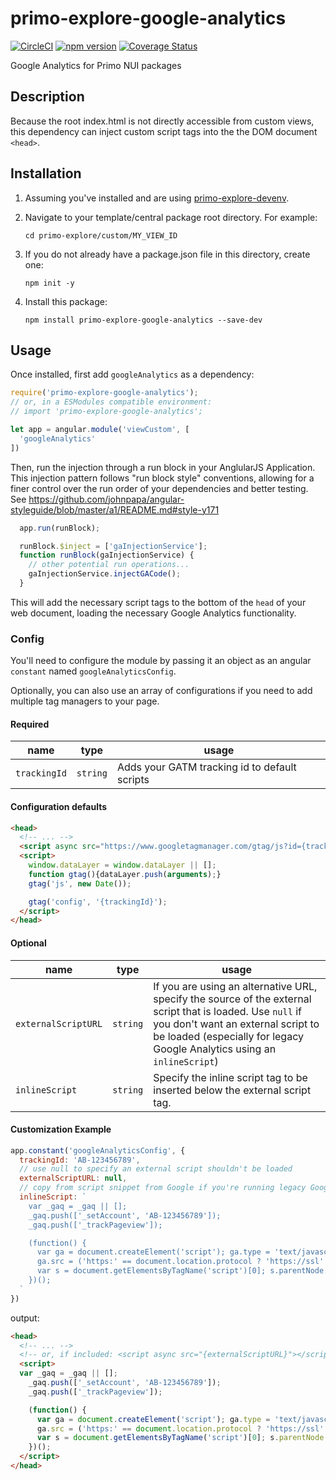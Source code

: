 # primo-explore-google-analytics

[![CircleCI](https://circleci.com/gh/NYULibraries/primo-explore-google-analytics.svg?style=svg)](https://circleci.com/gh/NYULibraries/primo-explore-google-analytics)
[![npm version](https://img.shields.io/npm/v/primo-explore-google-analytics.svg)](https://www.npmjs.com/package/primo-explore-google-analytics)
[![Coverage Status](https://coveralls.io/repos/github/NYULibraries/primo-explore-google-analytics/badge.svg?branch=master)](https://coveralls.io/github/NYULibraries/primo-explore-google-analytics?branch=master)

Google Analytics for Primo NUI packages

## Description

Because the root index.html is not directly accessible from custom views, this dependency can inject custom script tags into the the DOM document `<head>`.

## Installation

1. Assuming you've installed and are using [primo-explore-devenv](https://github.com/ExLibrisGroup/primo-explore-devenv).

2. Navigate to your template/central package root directory. For example:
    ```
    cd primo-explore/custom/MY_VIEW_ID
    ```
3. If you do not already have a package.json file in this directory, create one:
    ```
    npm init -y
    ```
4. Install this package:
    ```
    npm install primo-explore-google-analytics --save-dev
    ```

## Usage


Once installed, first add `googleAnalytics` as a dependency:

```js
require('primo-explore-google-analytics');
// or, in a ESModules compatible environment:
// import 'primo-explore-google-analytics';

let app = angular.module('viewCustom', [
  'googleAnalytics'
])
```

Then, run the injection through a run block in your AnglularJS Application. This injection pattern follows "run block style" conventions, allowing for a finer control over the run order of your dependencies and better testing. See https://github.com/johnpapa/angular-styleguide/blob/master/a1/README.md#style-y171

```js
  app.run(runBlock);

  runBlock.$inject = ['gaInjectionService'];
  function runBlock(gaInjectionService) {
    // other potential run operations...
    gaInjectionService.injectGACode();
  }
```

This will add the necessary script tags to the bottom of the `head` of your web document, loading the necessary Google Analytics functionality.

### Config

You'll need to configure the module by passing it an object as an angular `constant` named `googleAnalyticsConfig`.

Optionally, you can also use an array of configurations if you need to add multiple tag managers to your page.

#### Required
| name | type | usage |
|------|-------------|--------|
| `trackingId` | `string` | Adds your GATM tracking id to default scripts ||

#### Configuration defaults

```html
<head>
  <!-- ... -->
  <script async src="https://www.googletagmanager.com/gtag/js?id={trackingId}"></script>
  <script>
    window.dataLayer = window.dataLayer || [];
    function gtag(){dataLayer.push(arguments);}
    gtag('js', new Date());

    gtag('config', '{trackingId}');
  </script>
</head>
```

#### Optional
| name | type | usage |
|------|-------------|--------|
| `externalScriptURL` | `string` |  If you are using an alternative URL, specify the source of the external script that is loaded. Use `null` if you don't want an external script to be loaded (especially for legacy Google Analytics using an `inlineScript`) |
| `inlineScript` | `string` | Specify the inline script tag to be inserted below the external script tag. ||

#### Customization Example

```js
app.constant('googleAnalyticsConfig', {
  trackingId: 'AB-123456789',
  // use null to specify an external script shouldn't be loaded
  externalScriptURL: null,
  // copy from script snippet from Google if you're running legacy Google Analytics
  inlineScript: `
    var _gaq = _gaq || [];
    _gaq.push(['_setAccount', 'AB-123456789']);
    _gaq.push(['_trackPageview']);

    (function() {
      var ga = document.createElement('script'); ga.type = 'text/javascript'; ga.async = true;
      ga.src = ('https:' == document.location.protocol ? 'https://ssl' : 'http://www') + '.google-analytics.com/ga.js';
      var s = document.getElementsByTagName('script')[0]; s.parentNode.insertBefore(ga, s);
    })();
  `
})
```
output:
```html
<head>
  <!-- ... -->
  <!-- or, if included: <script async src="{externalScriptURL}"></script> -->
  <script>
  var _gaq = _gaq || [];
    _gaq.push(['_setAccount', 'AB-123456789']);
    _gaq.push(['_trackPageview']);

    (function() {
      var ga = document.createElement('script'); ga.type = 'text/javascript'; ga.async = true;
      ga.src = ('https:' == document.location.protocol ? 'https://ssl' : 'http://www') + '.google-analytics.com/ga.js';
      var s = document.getElementsByTagName('script')[0]; s.parentNode.insertBefore(ga, s);
    })();
  </script>
</head>
```
